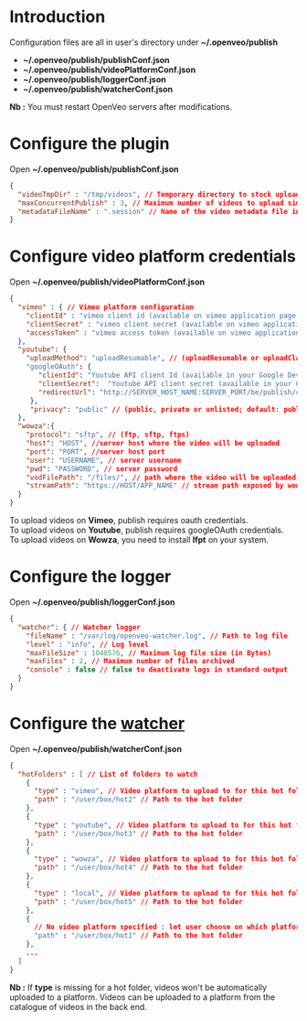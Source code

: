 # Introduction

Configuration files are all in user's directory under **~/.openveo/publish**

- **~/.openveo/publish/publishConf.json**
- **~/.openveo/publish/videoPlatformConf.json**
- **~/.openveo/publish/loggerConf.json**
- **~/.openveo/publish/watcherConf.json**

**Nb :** You must restart OpenVeo servers after modifications.

# Configure the plugin

Open **~/.openveo/publish/publishConf.json**

```json
{
  "videoTmpDir" : "/tmp/videos", // Temporary directory to stock uploading videos (video is removed after the upload)
  "maxConcurrentPublish" : 3, // Maximum number of videos to upload simultaneously
  "metadataFileName" : ".session" // Name of the video metadata file in a tar package
}
```

# Configure video platform credentials

Open **~/.openveo/publish/videoPlatformConf.json**

```json
{
  "vimeo" : { // Vimeo platform configuration
    "clientId" : "vimeo client id (available on vimeo application page https://developer.vimeo.com/apps)",
    "clientSecret" : "vimeo client secret (available on vimeo application page https://developer.vimeo.com/apps)",
    "accessToken" : "vimeo access token (available on vimeo application page https://developer.vimeo.com/apps)"
  },
  "youtube": {
    "uploadMethod": "uploadResumable", // (uploadResumable or uploadClassic; default: uploadResumable)
    "googleOAuth": {
       "clientId": "Youtube API client Id (available in your Google Developper Console )",
       "clientSecret":  "Youtube API client secret (available in your Google Developper Console )",
       "redirectUrl": "http://SERVER_HOST_NAME:SERVER_PORT/be/publish/configuration/googleOAuthAssosiation"
     },
     "privacy": "public" // (public, private or unlisted; default: public)
  },
  "wowza":{
    "protocol": "sftp", // (ftp, sftp, ftps)
    "host": "HOST", //server host where the video will be uploaded
    "port": "PORT", //server host port
    "user": "USERNAME", // server username
    "pwd": "PASSWORD", // server password
    "vodFilePath": "/files/", // path where the video will be uploaded
    "streamPath": "https://HOST/APP_NAME" // stream path exposed by wowza to access video, HOST and APP_NAME are defined in wowza
  }
}
```

To upload videos on **Vimeo**, publish requires oauth credentials.<br/>
To upload videos on **Youtube**, publish requires googleOAuth credentials.<br/>
To upload videos on **Wowza**, you need to install **lfpt** on your system.<br/>

# Configure the logger

Open **~/.openveo/publish/loggerConf.json**

```json
{
  "watcher": { // Watcher logger
    "fileName" : "/var/log/openveo-watcher.log", // Path to log file
    "level" : "info", // Log level
    "maxFileSize" : 1048576, // Maximum log file size (in Bytes)
    "maxFiles" : 2, // Maximum number of files archived
    "console" : false // false to deactivate logs in standard output
  }
}
```

# Configure the [watcher](watcher.md)

Open **~/.openveo/publish/watcherConf.json**

```json
{
  "hotFolders" : [ // List of folders to watch
    {
      "type" : "vimeo", // Video platform to upload to for this hot folder (only local, vimeo, wowza or youtube is supported)
      "path" : "/user/box/hot2" // Path to the hot folder
    },
    {
      "type" : "youtube", // Video platform to upload to for this hot folder (only local, vimeo, wowza or youtube is supported)
      "path" : "/user/box/hot3" // Path to the hot folder
    },
    {
      "type" : "wowza", // Video platform to upload to for this hot folder (only local, vimeo, wowza or youtube is supported)
      "path" : "/user/box/hot4" // Path to the hot folder
    },
    {
      "type" : "local", // Video platform to upload to for this hot folder (only local, vimeo, wowza or youtube is supported)
      "path" : "/user/box/hot5" // Path to the hot folder
    },
    {
      // No video platform specified : let user choose on which platform the video will be uplaoded
      "path" : "/user/box/hot1" // Path to the hot folder
    },
    ...
  ]
}
```

**Nb :** If **type** is missing for a hot folder, videos won't be automatically uploaded to a platform. Videos can be uploaded to a platform from the catalogue of videos in the back end.
